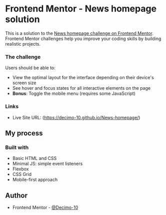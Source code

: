 # Frontend Mentor - News homepage solution

This is a solution to the [News homepage challenge on Frontend Mentor](https://www.frontendmentor.io/challenges/news-homepage-H6SWTa1MFl). Frontend Mentor challenges help you improve your coding skills by building realistic projects. 


### The challenge

Users should be able to:

- View the optimal layout for the interface depending on their device's screen size
- See hover and focus states for all interactive elements on the page
- **Bonus**: Toggle the mobile menu (requires some JavaScript)


### Links

- Live Site URL: (https://decimo-10.github.io/News-homepage/)

## My process

### Built with

- Basic HTML and CSS
- Minimal JS: simple event listeners
- Flexbox
- CSS Grid
- Mobile-first approach

## Author

- Frontend Mentor - [@Decimo-10](https://www.frontendmentor.io/profile/Decimo-10)

